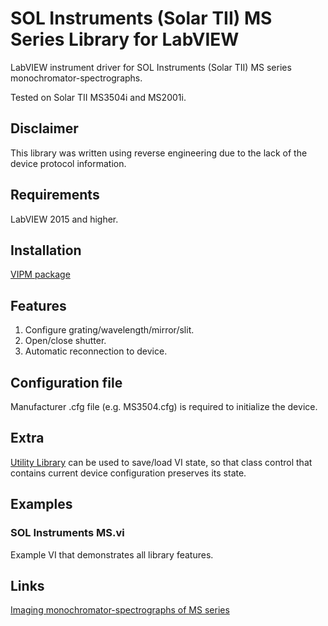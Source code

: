 # SOL Instruments (Solar TII) MS Series Library for LabVIEW
LabVIEW instrument driver for SOL Instruments (Solar TII) MS series monochromator-spectrographs.

Tested on Solar TII MS3504i and MS2001i.

## Disclaimer
This library was written using reverse engineering due to the lack of the device protocol information.

## Requirements
LabVIEW 2015 and higher.

## Installation
[VIPM package](https://www.vipm.io/package/plasmapper_lib_pl_sol_instruments_ms/)

## Features
1. Configure grating/wavelength/mirror/slit.
2. Open/close shutter.
3. Automatic reconnection to device.

## Configuration file
Manufacturer .cfg file (e.g. MS3504.cfg) is required to initialize the device.

## Extra
[Utility Library](https://github.com/plasmapper/utility-labview) can be used to save/load VI state, so that class control that contains current device configuration preserves its state.

## Examples
### SOL Instruments MS.vi
Example VI that demonstrates all library features.

## Links
[Imaging monochromator-spectrographs of MS series](https://solinstruments.com/en/products/spectroscopy/monochromator-spectrographs)
